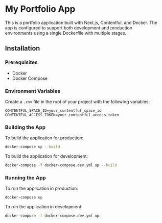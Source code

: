 # My Portfolio App

This is a portfolio application built with Next.js, Contentful, and Docker. The app is configured to support both development and production environments using a single Dockerfile with multiple stages.

## Installation

### Prerequisites

- Docker
- Docker Compose

### Environment Variables

Create a `.env` file in the root of your project with the following variables:

```plaintext
CONTENTFUL_SPACE_ID=your_contentful_space_id
CONTENTFUL_ACCESS_TOKEN=your_contentful_access_token
```

### Building the App

To build the application for production:

```sh
docker-compose up --build
```

To build the application for development:

```sh
docker-compose -f docker-compose.dev.yml up --build
```

### Running the App

To run the application in production:

```sh
docker-compose up
```

To run the application in development:

```sh
docker-compose -f docker-compose.dev.yml up
```
